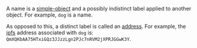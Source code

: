 A name is a [simple-object](../simple-object.md) and a possibly indistinct label applied to another object.  For example, `dog` is a name.

As opposed to this, a distinct label is called an [address](../../meta/address.md).  For example, the [ipfs](../../environment/technology/IPFS.md) address associated with `dog` is: `QmXQKbAA75HTxiGQz3JJzzLgn2PJc7nRVM2jXPRJGGwK3Y`.
